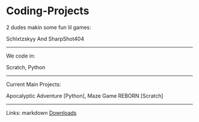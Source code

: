 # Coding-Projects
2 dudes makin some fun lil games:

  Schlxtzskyy
  And
  SharpShot404
  
-----------------------------------------

We code in:

  Scratch,
  Python
  
-----------------------------------------

Current Main Projects:

  Apocalyptic Adventure  [Python],
  Maze Game REBORN  [Scratch]
  
-----------------------------------------

Links:
markdown 
   [Downloads](downloads.html)
